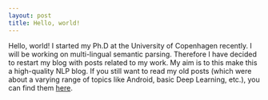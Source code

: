 ```yaml
---
layout: post
title: Hello, world!
---
```


Hello, world! I started my Ph.D at the University of Copenhagen recently. I will be working on multi-lingual semantic parsing. Therefore I have decided to restart my blog with posts related to my work. My aim is to this make this a high-quality NLP blog. If you still want to read my old posts (which were about a varying range of topics like Android, basic Deep Learning, etc.), you can find them <a href="https://github.com/rahular/rahular.github.io/tree/master/old_posts" target="_blank">here</a>.